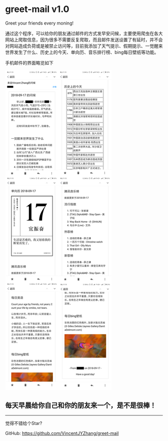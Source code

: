 # greet-mail v1.0
Greet your friends every moning!


通过这个程序，可以给你的朋友通过邮件的方式发早安问候，主要使用爬虫在各大网站上爬取信息，因为很多不需要反复爬取，而且邮件发送设置了有延时，并不会对网站造成负荷或是被禁止访问等，目前我添加了天气提示、假期提示、一觉醒来世界发生了什么、历史上的今天、单向历、音乐排行榜、bing每日壁纸等功能。

手机邮件的界面略览如下

<!--
<table width="fit-content" align="center">
<tr><td>

<ul style="list-style:none">
<li style="float:left;max-width:300px;height:auto"><a href="#"><img src="./demo/page1.png" /></a></li>
<li style="float:left;max-width:300px;height:auto"><a href="#"><img src="./demo/page2.png" /></a></li>
<li style="float:left;max-width:300px;height:auto"><a href="#"><img src="./demo/page3.png" /></a></li>
<li style="float:left;max-width:300px;height:auto"><a href="#"><img src="./demo/page4.png" /></a></li>
<li style="float:left;max-width:300px;height:auto"><a href="#"><img src="./demo/page5.png" /></a></li>
<li style="float:left;max-width:300px;height:auto"><a href="#"><img src="./demo/page6.png" /></a></li>
</ul>

</td></tr></table>
-->

![](./demo/demo.png)


## 每天早晨给你自己和你的朋友来一个，是不是很棒！

---

觉得不错给个Star? 

GitHub: https://github.com/VincentJYZhang/greet-mail
